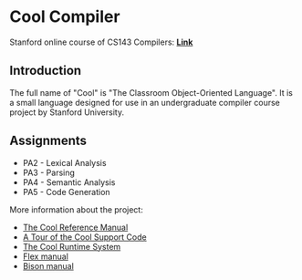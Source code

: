 # Cool Compiler

Stanford online course of CS143 Compilers: **[Link](https://lagunita.stanford.edu/courses/Engineering/Compilers/Fall2014/info)**

## Introduction

The full name of "Cool" is "The Classroom Object-Oriented Language". It is a small language designed for use in an undergraduate compiler course project by Stanford University. 


## Assignments

* PA2 - Lexical Analysis
* PA3 - Parsing
* PA4 - Semantic Analysis
* PA5 - Code Generation
  
More information about the project:

* [The Cool Reference Manual](http://web.stanford.edu/class/cs143/materials/cool-manual.pdf)
* [A Tour of the Cool Support Code](http://web.stanford.edu/class/cs143/materials/cool-tour.pdf)
* [The Cool Runtime System](http://web.stanford.edu/class/cs143/materials/cool-runtime.pdf)
* [Flex manual](http://westes.github.io/flex/manual/)
* [Bison manual](http://www.gnu.org/software/bison/manual/html_node/index.html)
